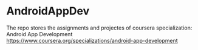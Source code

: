 # AndroidAppDev
The repo stores the assignments and projectes of coursera specialization: Android App Development<br>
https://www.coursera.org/specializations/android-app-development
